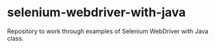 # selenium-webdriver-with-java
Repository to work through examples of Selenium WebDriver with Java class.
